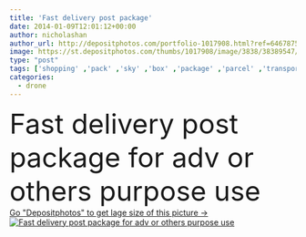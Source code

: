 ```yaml
---
title: 'Fast delivery post package'
date: 2014-01-09T12:01:12+00:00
author: nicholashan
author_url: http://depositphotos.com/portfolio-1017908.html?ref=64678756
image: https://st.depositphotos.com/thumbs/1017908/image/3838/38389547/api_thumb_450.jpg?forcejpeg=true
type: "post"
tags: ['shopping' ,'pack' ,'sky' ,'box' ,'package' ,'parcel' ,'transport' ,'cardboard' ,'carton' ,'packaging' ,'brown' ,'remote' ,'fast' ,'shipment' ,'delivery' ,'fly' ,'order' ,'control' ,'propeller' ,'helicopter' ,'Packet' ,'commerce' ,'airplane' ,'mail' ,'post' ,'deliver' ,'sending' ,'Taiwan' ,'drone' ,'despatch' ,'unmanned' ,'uav' ,'multicopter' ]
categories: 
  - drone
---
```

<div aling="center">
            <font size="60"> Fast delivery post package for adv or others purpose use</font>   
</div>
<div>
    <a href='https://depositphotos.com/38389547/stock-photo-fast-delivery-post-package.html?ref=64678756' target=_blank > Go "Depositphotos" to get lage size of this picture ->
        <img href='https://depositphotos.com/38389547/stock-photo-fast-delivery-post-package.html?ref=64678756' src='https://st.depositphotos.com/1017908/3838/i/950/depositphotos_38389547-stock-photo-fast-delivery-post-package.jpg?forcejpeg=true' alt='Fast delivery post package for adv or others purpose use' >
    </a>
</div>
